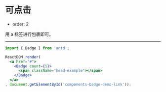 # 可点击

- order: 2

用 a 标签进行包裹即可。

---

````jsx
import { Badge } from 'antd';

ReactDOM.render(
  <a href="#">
    <Badge count={5}>
      <span className="head-example"></span>
    </Badge>
  </a>
, document.getElementById('components-badge-demo-link'));
````
